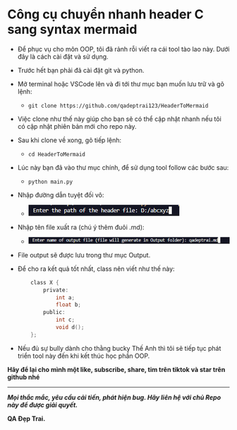 # Công cụ chuyển nhanh header C sang syntax mermaid

- Để phục vụ cho môn OOP, tôi đã rảnh rỗi viết ra cái tool tào lao này. Dưới đây là cách cài đặt và sử dụng.

- Trước hết bạn phải đã cài đặt git và python.

- Mở terminal hoặc VSCode lên và đi tới thư mục bạn muốn lưu trữ và gõ lệnh:

    - `git clone https://github.com/qadeptrai123/HeaderToMermaid`

- Việc clone như thế này giúp cho bạn sẽ có thể cập nhật nhanh nếu tôi có cập nhật phiên bản mới cho repo này.
- Sau khi clone về xong, gõ tiếp lệnh:
    - `cd HeaderToMermaid`
- Lúc này bạn đã vào thư mục chính, để sử dụng tool follow các bước sau: 
    - `python main.py`
- Nhập đường dẫn tuyệt đối vô:

    - ![image1](./Asset/1.png)

- Nhập tên file xuất ra (chú ý thêm đuôi .md):

    - ![image2](./Asset/2.png)

- File output sẽ được lưu trong thư mục Output.

- Để cho ra kết quả tốt nhất, class nên viết như thế này:
    ```C
        class X {
            private:
                int a;
                float b;
            public:
                int c;
                void d();
        };
    ```

- Nếu đủ sự bully dành cho thằng bucky Thế Anh thì tôi sẽ tiếp tục phát triển tool này đến khi kết thúc học phần OOP.

**Hãy để lại cho mình một like, subscribe, share, tim trên tiktok và star trên github nhé**

****

***Mọi thắc mắc, yêu cầu cải tiến, phát hiện bug. Hãy liên hệ với chủ Repo này để được giải quyết.***

**QA Đẹp Trai.**